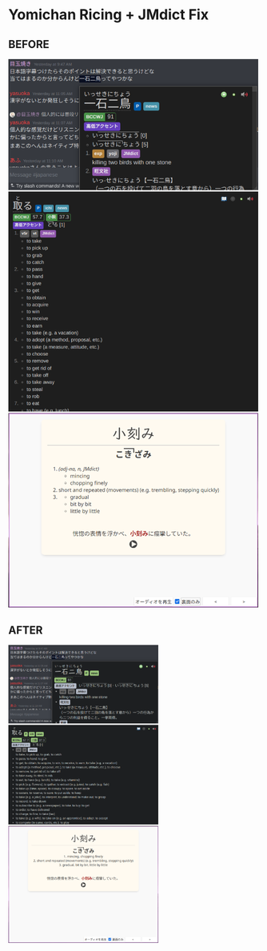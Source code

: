 # Yomichan Ricing + JMdict Fix

## BEFORE
<img width="500" mheight="500" src="https://github.com/nagi12147/yomichan-rice/blob/main/Before-1.png">
<img width="500" mheight="500" src="https://github.com/nagi12147/yomichan-rice/blob/main/Before-2.png">
<img width="500" mheight="500" src="https://github.com/nagi12147/yomichan-rice/blob/main/Before-3.png">

## AFTER
<img style="width: auto; height: auto; max-width: 300px; max-height: 300px;" src="https://github.com/nagi12147/yomichan-rice/blob/main/After-1.png">
<img style="width: auto; height: auto; max-width: 300px; max-height: 300px;" src="https://github.com/nagi12147/yomichan-rice/blob/main/After-2.png">
<img style="width: auto; height: auto; max-width: 300px; max-height: 300px;" src="https://github.com/nagi12147/yomichan-rice/blob/main/After-3.png">
